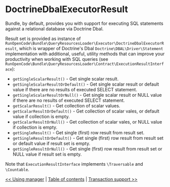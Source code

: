 # DoctrineDbalExecutorResult

Bundle, by default, provides you with support for executing SQL statements
against a relational database via Doctrine Dbal.

Result set is provided as instance of
`RunOpenCode\Bundle\QueryResourcesLoader\Executor\DoctrineDbalExecutorResult`,
which is wrapper of Doctrine's Dbal `Doctrine\DBAL\Driver\Statement` implementation
with additional, useful, utility methods that can improve your productivity
when working with SQL queries 
(see `RunOpenCode\Bundle\QueryResourcesLoader\Contract\ExecutionResultInterface`):

- `getSingleScalarResult()` - Get single scalar result.
- `getSingleScalarResultOrDefault()` - Get single scalar result or  default
value if there are no results of executed SELECT statement.
- `getSingleScalarResultOrNull()` - Get single scalar result or NULL value
if there are no results of executed SELECT statement.
- `getScalarResult()` - Get collection of scalar values.
- `getScalarResultOrDefault()` - Get collection of scalar vales,
or default value if collection is empty.
- `getScalarResultOrNull()` - Get collection of scalar vales, or NULL value
if collection is empty.
- `getSingleResult()` - Get single (first) row result from result set.
- `getSingleResultOrDefault()` - Get single (first) row result from result set
 or default value if result set is empty.
- `getSingleResultOrNull()` - Get single (first) row result from result set
or NULL value if result set is empty.

Note that `ExecutionResultInterface` implements `\Traversable` and `\Countable`.

[<< Using manager](using-manager.md) | [Table of contents](index.md) | [Transaction support >>](transactions.md)
